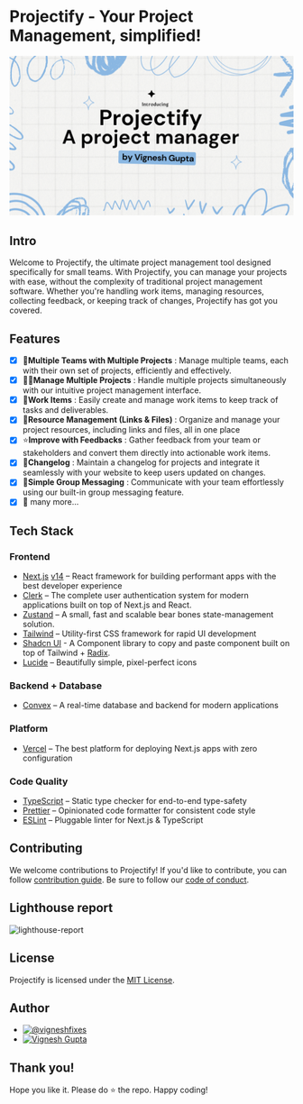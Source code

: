 # Projectify - Your Project Management, simplified!

![thumbnail](https://raw.githubusercontent.com/vignesh-gupta/projectify/master/apps/web/public/thumbnail.png)

## Intro
Welcome to Projectify, the ultimate project management tool designed specifically for small teams. With Projectify, you can manage your projects with ease, without the complexity of traditional project management software. Whether you're handling work items, managing resources, collecting feedback, or keeping track of changes, Projectify has got you covered.

## Features

- [x] 👥**Multiple Teams with Multiple Projects** : Manage multiple teams, each with their own set of projects, efficiently and effectively.
- [x] 🤹‍♂️**Manage Multiple Projects** : Handle multiple projects simultaneously with our intuitive project management interface.
- [x] 💼**Work Items** : Easily create and manage work items to keep track of tasks and deliverables.
- [x] 📁**Resource Management (Links & Files)** : Organize and manage your project resources, including links and files, all in one place
- [x] ⭐**Improve with Feedbacks** : Gather feedback from your team or stakeholders and convert them directly into actionable work items.
- [x] 📃**Changelog** : Maintain a changelog for projects and integrate it seamlessly with your website to keep users updated on changes.
- [x] 💬**Simple Group Messaging** : Communicate with your team effortlessly using our built-in group messaging feature.
- [x] 🎁 many more...

## Tech Stack

### Frontend

- [Next.js](https://nextjs.org/) [v14](https://nextjs.org/blog/next-14) – React framework for building performant apps with the best developer experience
- [Clerk](https://clerk.dev/) – The complete user authentication system for modern applications built on top of Next.js and React.
- [Zustand](https://zustand-demo.pmnd.rs/) – A small, fast and scalable bear bones state-management solution.
- [Tailwind](https://tailwindcss.com/) – Utility-first CSS framework for rapid UI development
- [Shadcn UI](https://ui.shadcn.com/) - A Component library to copy and paste component built on top of Tailwind + [Radix](https://www.radix-ui.com/).
- [Lucide](https://lucide.dev/) – Beautifully simple, pixel-perfect icons

### Backend + Database

- [Convex](https://www.convex.dev/) – A real-time database and backend for modern applications

### Platform

- [Vercel](https://vercel.com/) – The best platform for deploying Next.js apps with zero configuration

### Code Quality

- [TypeScript](https://www.typescriptlang.org/) – Static type checker for end-to-end type-safety
- [Prettier](https://prettier.io/) – Opinionated code formatter for consistent code style
- [ESLint](https://eslint.org/) – Pluggable linter for Next.js & TypeScript


## Contributing
We welcome contributions to Projectify! If you'd like to contribute, you can follow [contribution guide](CONTRIBUTION.md). Be sure to follow our [code of conduct](CODE_OF_CONDUCT.md).

## Lighthouse report
![lighthouse-report](https://github.com/user-attachments/assets/9ccd2340-09a2-4deb-8f4b-c1164c8f66c1)



## License
Projectify is licensed under the [MIT License](LICENSE).

## Author

- [![@vigneshfixes](https://img.shields.io/badge/vigneshfixes-000000?style=for-the-badge&logo=x&logoColor=white)](https://twitter.com/intent/follow?screen_name=vigneshfixes)
- [![Vignesh Gupta](https://img.shields.io/badge/Website-000000?style=for-the-badge&logo=About.me&logoColor=white)](https://vigneshgupta.vercel.app/)

## Thank you!

Hope you like it. Please do ⭐ the repo. Happy coding!
